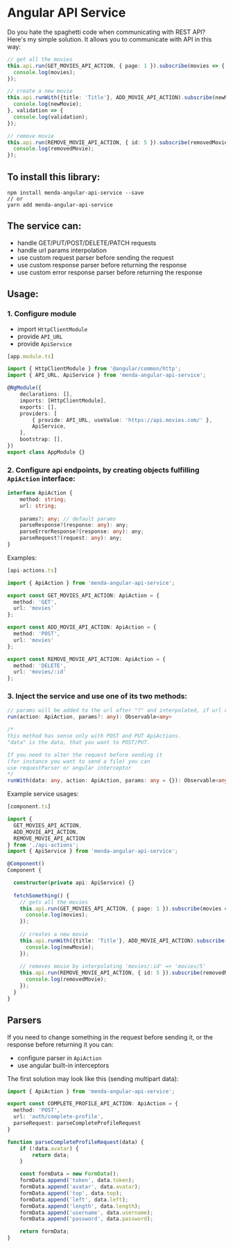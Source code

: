 # Angular API Service

Do you hate the spaghetti code when communicating with REST API? Here's my simple solution. It allows you to communicate with API in this way:
```ts
// get all the movies
this.api.run(GET_MOVIES_API_ACTION, { page: 1 }).subscribe(movies => {
  console.log(movies);
});

// create a new movie
this.api.runWith({title: 'Title'}, ADD_MOVIE_API_ACTION).subscribe(newMovie => {
  console.log(newMovie);
}, validation => {
  console.log(validation);
});

// remove movie
this.api.run(REMOVE_MOVIE_API_ACTION, { id: 5 }).subscribe(removedMovie => {
  console.log(removedMovie);
});
```

## To install this library:
```npm
npm install menda-angular-api-service --save
// or
yarn add menda-angular-api-service
```

## The service can:

- handle GET/PUT/POST/DELETE/PATCH requests
- handle url params interpolation
- use custom request parser before sending the request
- use custom response parser before returning the response
- use custom error response parser before returning the response

## Usage:

### 1. Configure module

- import `HttpClientModule`
- provide `API_URL`
- provide `ApiService`

```ts
[app.module.ts]

import { HttpClientModule } from '@angular/common/http';
import { API_URL, ApiService } from 'menda-angular-api-service';

@NgModule({
    declarations: [],
    imports: [HttpClientModule],
    exports: [],
    providers: [
        { provide: API_URL, useValue: 'https://api.movies.com/' },
        ApiService,
    ],
    bootstrap: [],
})
export class AppModule {}
```

### 2. Configure api endpoints, by creating objects fulfilling `ApiAction` interface:

```ts
interface ApiAction {
    method: string;
    url: string;
    
    params?: any; // default params
    parseResponse?(response: any): any;
    parseErrorResponse?(response: any): any;
    parseRequest?(request: any): any;
}

```

Examples:

```ts
[api-actions.ts]

import { ApiAction } from 'menda-angular-api-service';

export const GET_MOVIES_API_ACTION: ApiAction = {
  method: 'GET',
  url: 'movies'
};

export const ADD_MOVIE_API_ACTION: ApiAction = {
  method: 'POST',
  url: 'movies'
};

export const REMOVE_MOVIE_API_ACTION: ApiAction = {
  method: 'DELETE',
  url: 'movies/:id'
};
```

### 3. Inject the service and use one of its two methods:

```ts
// params will be added to the url after "?" and interpolated, if url contains params like ":id"
run(action: ApiAction, params?: any): Observable<any>

/*
this method has sense only with POST and PUT ApiActions.
"data" is the data, that you want to POST/PUT.

If you need to alter the request before sending it
(for instance you want to send a file) you can
use requestParser or angular interceptor
*/
runWith(data: any, action: ApiAction, params: any = {}): Observable<any>
```

Example service usages:

```ts
[component.ts]

import {
  GET_MOVIES_API_ACTION,
  ADD_MOVIE_API_ACTION,
  REMOVE_MOVIE_API_ACTION
} from './api-actions';
import { ApiService } from 'menda-angular-api-service';

@Component()
Component {

  constructor(private api: ApiService) {}
  
  fetchSomething() {
    // gets all the movies
    this.api.run(GET_MOVIES_API_ACTION, { page: 1 }).subscribe(movies => {
      console.log(movies);
    });
    
    // creates a new movie
    this.api.runWith({title: 'Title'}, ADD_MOVIE_API_ACTION).subscribe(newMovie => {
      console.log(newMovie);
    });
    
    // removes movie by interpolating 'movies/:id' => 'movies/5'
    this.api.run(REMOVE_MOVIE_API_ACTION, { id: 5 }).subscribe(removedMovie => {
      console.log(removedMovie);
    });
  }
}
```


## Parsers

If you need to change something in the request before sending it, or the response before returning it you can:

- configure parser in `ApiAction`
- use angular built-in interceptors

The first solution may look like this (sending multipart data):

```ts
import { ApiAction } from 'menda-angular-api-service';

export const COMPLETE_PROFILE_API_ACTION: ApiAction = {
  method: 'POST',
  url: 'auth/complete-profile',
  parseRequest: parseCompleteProfileRequest
}

function parseCompleteProfileRequest(data) {
    if (!data.avatar) {
        return data;
    }

    const formData = new FormData();
    formData.append('token', data.token);
    formData.append('avatar', data.avatar);
    formData.append('top', data.top);
    formData.append('left', data.left);
    formData.append('length', data.length);
    formData.append('username', data.username);
    formData.append('password', data.password);

    return formData;
}

```
